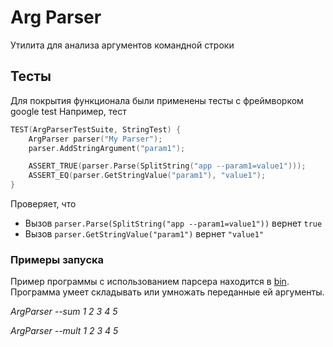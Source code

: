 # Arg Parser

Утилита для анализа аргументов командной строки

## Тесты
Для покрытия функционала были применены тесты с фреймворком google test
Например, тест

```cpp
TEST(ArgParserTestSuite, StringTest) {
    ArgParser parser("My Parser");
    parser.AddStringArgument("param1");

    ASSERT_TRUE(parser.Parse(SplitString("app --param1=value1")));
    ASSERT_EQ(parser.GetStringValue("param1"), "value1");
}
```

Проверяет, что

- Вызов `parser.Parse(SplitString("app --param1=value1"))` вернет `true`
- Вызов `parser.GetStringValue("param1")` вернет `"value1"`

### Примеры запуска

Пример программы с использованием парсера находится в [bin](bin/main.cpp). Программа умеет складывать или умножать переданные ей аргументы.

*ArgParser --sum 1 2 3 4 5*

*ArgParser --mult 1 2 3 4 5*
